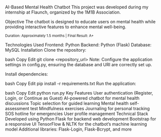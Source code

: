 AI-Based Mental Health Chatbot
This project was developed during my internship at Flaunch, organized by the 1M1B Association.

Objective
The chatbot is designed to educate users on mental health while providing interactive features to enhance mental well-being.

<sub>Duration: Approximately 1.5 months | Final Result: A+ </sub>

Technologies Used
Frontend: Python
Backend: Python (Flask)
Database: MySQL
Installation
Clone the repository:

bash
Copy
Edit
git clone <repository_url>
Note: Configure the application settings in config.py, ensuring the database and URI are correctly set up.

Install dependencies:

bash
Copy
Edit
pip install -r requirements.txt
Run the application:

bash
Copy
Edit
python run.py
Key Features
User authentication (Register, Login, or Continue as Guest)
AI-powered chatbot for mental health discussions
Topic selection for guided learning
Mental health self-assessment test
Mindfulness exercises
Journaling for personal tracking
SOS hotline for emergencies
User profile management
Technical Stack
Developed using Python
Flask for backend web development
Bootstrap for a responsive UI
TensorFlow & NLTK for the chatbot’s machine learning model
Additional libraries: Flask-Login, Flask-Bcrypt, and more

